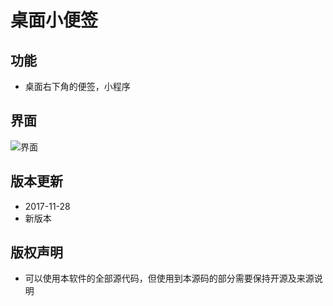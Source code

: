 # 桌面小便签
## 功能
* 桌面右下角的便签，小程序

## 界面
![界面](https://github.com/hebin123456/note/tree/master/%E6%A1%8C%E9%9D%A2%E4%BE%BF%E7%AD%BE/image/screenshot.png)

## 版本更新
* 2017-11-28
* 新版本

## 版权声明
* 可以使用本软件的全部源代码，但使用到本源码的部分需要保持开源及来源说明